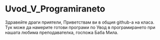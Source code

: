 # Uvod_V_Programiraneto
Здравейте драги приятели, Приветствам ви в общия github-a на класа. Тук може да намерите готови програми по Увод в програмирането при нашата любима преподавателка, госпожа Баба Мила.
